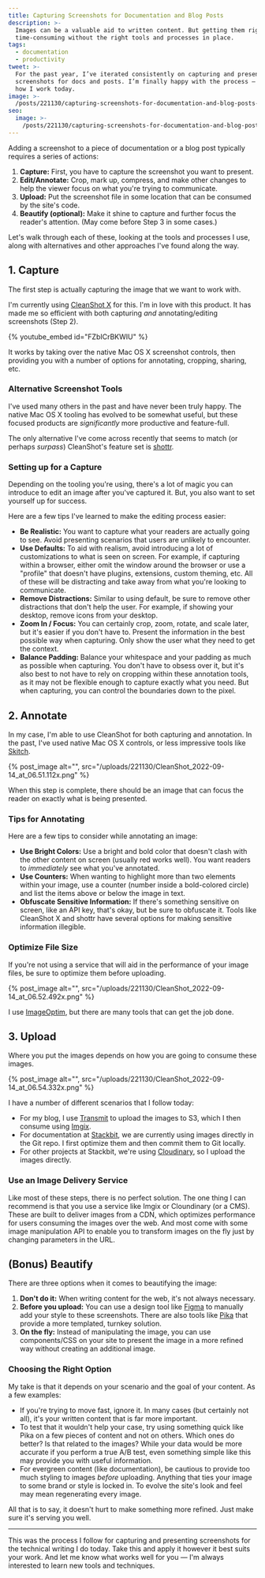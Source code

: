 ```yaml
---
title: Capturing Screenshots for Documentation and Blog Posts
description: >-
  Images can be a valuable aid to written content. But getting them right is
  time-consuming without the right tools and processes in place.
tags:
  - documentation
  - productivity
tweet: >-
  For the past year, I’ve iterated consistently on capturing and presenting
  screenshots for docs and posts. I’m finally happy with the process — this is
  how I work today.
image: >-
  /posts/221130/capturing-screenshots-for-documentation-and-blog-posts-P2Edhh8n.png
seo:
  image: >-
    /posts/221130/capturing-screenshots-for-documentation-and-blog-posts-x0XxrEh9--meta.png
---
```


Adding a screenshot to a piece of documentation or a blog post typically requires a series of actions:

1. **Capture:** First, you have to capture the screenshot you want to present.
1. **Edit/Annotate:** Crop, mark up, compress, and make other changes to help the viewer focus on what you're trying to communicate.
1. **Upload:** Put the screenshot file in some location that can be consumed by the site's code.
1. **Beautify (optional):** Make it shine to capture and further focus the reader's attention. (May come before Step 3 in some cases.)

Let's walk through each of these, looking at the tools and processes I use, along with alternatives and other approaches I've found along the way.

## 1. Capture

The first step is actually capturing the image that we want to work with.

I'm currently using [CleanShot X](https://cleanshot.com/) for this. I'm in love with this product. It has made me so efficient with both capturing _and_ annotating/editing screenshots (Step 2).

{% youtube_embed id="FZbICrBKWIU" %}

It works by taking over the native Mac OS X screenshot controls, then providing you with a number of options for annotating, cropping, sharing, etc.

### Alternative Screenshot Tools

I've used many others in the past and have never been truly happy. The native Mac OS X tooling has evolved to be somewhat useful, but these focused products are _significantly_ more productive and feature-full.

The only alternative I've come across recently that seems to match (or perhaps _surpass_) CleanShot's feature set is [shottr](https://shottr.cc/).

### Setting up for a Capture

Depending on the tooling you're using, there's a lot of magic you can introduce to edit an image after you've captured it. But, you also want to set yourself up for success.

Here are a few tips I've learned to make the editing process easier:

- **Be Realistic:** You want to capture what your readers are actually going to see. Avoid presenting scenarios that users are unlikely to encounter.
- **Use Defaults:** To aid with realism, avoid introducing a lot of customizations to what is seen on screen. For example, if capturing within a browser, either omit the window around the browser or use a "profile" that doesn't have plugins, extensions, custom theming, etc. All of these will be distracting and take away from what you're looking to communicate.
- **Remove Distractions:** Similar to using default, be sure to remove other distractions that don't help the user. For example, if showing your desktop, remove icons from your desktop.
- **Zoom In / Focus:** You can certainly crop, zoom, rotate, and scale later, but it's easier if you don't have to. Present the information in the best possible way when capturing. Only show the user what they need to get the context.
- **Balance Padding:** Balance your whitespace and your padding as much as possible when capturing. You don't have to obsess over it, but it's also best to not have to rely on cropping within these annotation tools, as it may not be flexible enough to capture exactly what you need. But when capturing, you can control the boundaries down to the pixel.

## 2. Annotate

In my case, I'm able to use CleanShot for both capturing and annotation. In the past, I've used native Mac OS X controls, or less impressive tools like [Skitch](https://evernote.com/products/skitch).

{% post_image alt="", src="/uploads/221130/CleanShot_2022-09-14_at_06.51.112x.png" %}

When this step is complete, there should be an image that can focus the reader on exactly what is being presented.

### Tips for Annotating

Here are a few tips to consider while annotating an image:

- **Use Bright Colors:** Use a bright and bold color that doesn't clash with the other content on screen (usually red works well). You want readers to _immediately_ see what you've annotated.
- **Use Counters:** When wanting to highlight more than two elements within your image, use a counter (number inside a bold-colored circle) and list the items above or below the image in text.
- **Obfuscate Sensitive Information:** If there's something sensitive on screen, like an API key, that's okay, but be sure to obfuscate it. Tools like CleanShot X and shottr have several options for making sensitive information illegible.

### Optimize File Size

If you're not using a service that will aid in the performance of your image files, be sure to optimize them before uploading.

{% post_image alt="", src="/uploads/221130/CleanShot_2022-09-14_at_06.52.492x.png" %}

I use [ImageOptim](https://imageoptim.com/mac), but there are many tools that can get the job done.

## 3. Upload

Where you put the images depends on how you are going to consume these images.

{% post_image alt="", src="/uploads/221130/CleanShot_2022-09-14_at_06.54.332x.png" %}

I have a number of different scenarios that I follow today:

- For my blog, I use [Transmit](https://panic.com/transmit/) to upload the images to S3, which I then consume using [Imgix](https://imgix.com/).
- For documentation at [Stackbit](https://www.stackbit.com/), we are currently using images directly in the Git repo. I first optimize them and then commit them to Git locally.
- For other projects at Stackbit, we're using [Cloudinary](https://cloudinary.com/), so I upload the images directly.

### Use an Image Delivery Service

Like most of these steps, there is no perfect solution. The one thing I can recommend is that you use a service like Imgix or Cloundinary (or a CMS). These are built to deliver images from a CDN, which optimizes performance for users consuming the images over the web. And most come with some image manipulation API to enable you to transform images on the fly just by changing parameters in the URL.

## (Bonus) Beautify

There are three options when it comes to beautifying the image:

1. **Don't do it:** When writing content for the web, it's not always necessary.
1. **Before you upload:** You can use a design tool like [Figma](https://www.figma.com/) to manually add your style to these screenshots. There are also tools like [Pika](https://pika.style/) that provide a more templated, turnkey solution.
1. **On the fly:** Instead of manipulating the image, you can use components/CSS on your site to present the image in a more refined way without creating an additional image.

### Choosing the Right Option

My take is that it depends on your scenario and the goal of your content. As a few examples:

- If you're trying to move fast, ignore it. In many cases (but certainly not all), it's your written content that is far more important.
- To test that it wouldn't help your case, try using something quick like Pika on a few pieces of content and not on others. Which ones do better? Is that related to the images? While your data would be more accurate if you perform a true A/B test, even something simple like this may provide you with useful information.
- For evergreen content (like documentation), be cautious to provide too much styling to images _before_ uploading. Anything that ties your image to some brand or style is locked in. To evolve the site's look and feel may mean regenerating every image.

All that is to say, it doesn't hurt to make something more refined. Just make sure it's serving you well.

---

This was the process I follow for capturing and presenting screenshots for the technical writing I do today. Take this and apply it however it best suits your work. And let me know what works well for you — I'm always interested to learn new tools and techniques.
